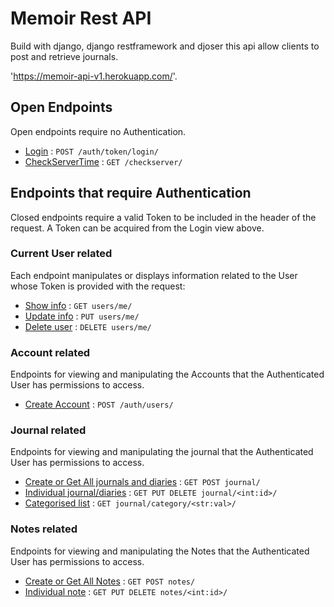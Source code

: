 # Memoir Rest API

Build with django, django restframework and djoser this api allow clients to post and retrieve journals.

'https://memoir-api-v1.herokuapp.com/'.

## Open Endpoints

Open endpoints require no Authentication.

* [Login](login.md) : `POST /auth/token/login/`
* [CheckServerTime](checkserver.md) : `GET /checkserver/`

## Endpoints that require Authentication

Closed endpoints require a valid Token to be included in the header of the
request. A Token can be acquired from the Login view above.

### Current User related

Each endpoint manipulates or displays information related to the User whose
Token is provided with the request:

* [Show info](authapp/get.md) : `GET users/me/`
* [Update info](authapp/put.md) : `PUT users/me/`
* [Delete user](authapp/del.md) : `DELETE users/me/`
### Account related

Endpoints for viewing and manipulating the Accounts that the Authenticated User
has permissions to access.

* [Create Account](accounts/post.md) : `POST /auth/users/`

### Journal related

Endpoints for viewing and manipulating the journal that the Authenticated User
has permissions to access.

* [Create or Get All journals and diaries](accounts/post.md) : `GET POST journal/`
* [Individual journal/diaries](accounts/post.md) : `GET PUT DELETE journal/<int:id>/`
* [Categorised list](accounts/post.md) : `GET journal/category/<str:val>/`

### Notes  related

Endpoints for viewing and manipulating the Notes that the Authenticated User
has permissions to access.

* [Create or Get All Notes](accounts/post.md) : `GET POST notes/`
* [Individual note](accounts/post.md) : `GET PUT DELETE notes/<int:id>/`
